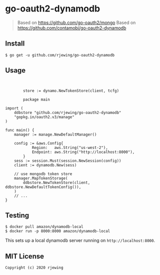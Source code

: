 # go-oauth2-dynamodb
> Based on https://github.com/go-oauth2/mongo
> Based on https://github.com/contamobi/go-oauth2-dynamodb

## Install
```
$ go get -u github.com/rjewing/go-oauth2-dynamodb
```

## Usage
```


		store := dynamo.NewTokenStore(client, tcfg)

        package main

import (
	ddbstore "github.com/rjewing/go-oauth2-dynamodb"
	"gopkg.in/oauth2.v3/manage"
)

func main() {
	manager := manage.NewDefaultManager()

    config := &aws.Config{
			Region:   aws.String("us-west-2"),
			Endpoint: aws.String("http://localhost:8000"),
		}
    sess := session.Must(session.NewSession(config))
    client := dynamodb.New(sess)

	// use mongodb token store
	manager.MapTokenStorage(
		ddbstore.NewTokenStore(client, ddbstore.NewDefaultTokenConfig()),
	)
	// ...
}
```

## Testing
```
$ docker pull amazon/dynamodb-local
$ docker run -p 8000:8000 amazon/dynamodb-local
```

This sets up a local dynamodb server running on `http://localhost:8000`.

## MIT License
```
Copyright (c) 2020 rjewing
```